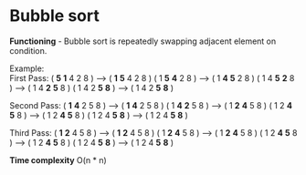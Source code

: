 # Bubble sort

**Functioning** - Bubble sort is repeatedly swapping adjacent element on condition.

Example: <br/>
First Pass:
( **5** **1** 4 2 8 ) –> ( **1** **5** 4 2 8 )
( 1 **5** **4** 2 8 ) –> ( 1 **4** **5** 2 8 )
( 1 4 **5** **2** 8 ) –> ( 1 4 **2** **5** 8 )
( 1 4 2 **5** **8** ) –> ( 1 4 2 **5** **8** )

Second Pass:
( **1** **4** 2 5 8 ) –> ( **1** **4** 2 5 8 )
( 1 **4** **2** 5 8 ) –> ( 1 **2** **4** 5 8 )
( 1 2 **4** **5** 8 ) –> ( 1 2 **4** **5** 8 )
( 1 2 4 **5** **8** ) –> ( 1 2 4 **5** **8** )

Third Pass:
( **1** **2** 4 5 8 ) –> ( **1** **2** 4 5 8 )
( 1 **2** **4** 5 8 ) –> ( 1 **2** **4** 5 8 )
( 1 2 **4** **5** 8 ) –> ( 1 2 **4** **5** 8 )
( 1 2 4 **5** **8** ) –> ( 1 2 4 **5** **8** )

**Time complexity** O(n \* n)
